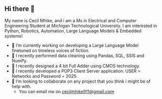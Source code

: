 ## Hi there 👋

My name is Cecil Mhike, and i am a Ms in Electrical and Computer Engineering Student at Michigan Technological University. 
I am interested in Python, Robotics, Automation, Large Language Models & Embedded systems!

- 🔭 I’m currently working on developing a Large Language Model finetuned on timeless voices of fiction.
- 🌱 I recently performed data cleaning using Pandas, SQL, SSIS and NumPy.
- 🌱 I recently designed a 4 bit Full Adder using CMOS technology.
- 🌱 I recently developed a POP3 Client Server application. USER = Networks and Password = 2025. 
- 👯 I’m looking to collaborate on any project that you think i might be of help with.
  - You can email me on cecilmhike911@gmail.com

<!--
**Ctmhike/Ctmhike** is a ✨ _special_ ✨ repository because its `README.md` (this file) appears on your GitHub profile.

Here are some ideas to get you started:

- 🔭 I’m currently working on ...
- 🌱 I’m currently learning ...
- 👯 I’m looking to collaborate on ...
- 🤔 I’m looking for help with ...
- 💬 Ask me about ...
- 📫 How to reach me: ...
- 😄 Pronouns: ...
- ⚡ Fun fact: ...
-->
